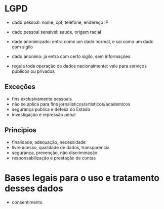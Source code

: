 # LGPD

- dado pessoal: nome, cpf, telefone, endereço IP
- dado pessoal sensivel: saude, origem racial
- dado anonimizado: entra como um dado normal, e sai como um dado com sigilo
- dado anonimo: ja entra com certo sigilo, sem informações 

- regula toda operação de dados nacionalmente: vale para serviços públicos ou privados

## Exceções
- fins exclusivamente pessoais
- não se aplica para fins jornalisticos/artisticos/academicos
- segurança publica e defesa do Estado
- investigação e repressão penal

## Principios
- finalidade, adequação, necessidade
- livre acesso, qualidade de dados, transparencia
- segurança, prevenção, não discriminação
- responsabilização e prestação de contas

# Bases legais para o uso e tratamento desses dados
- consentimento


